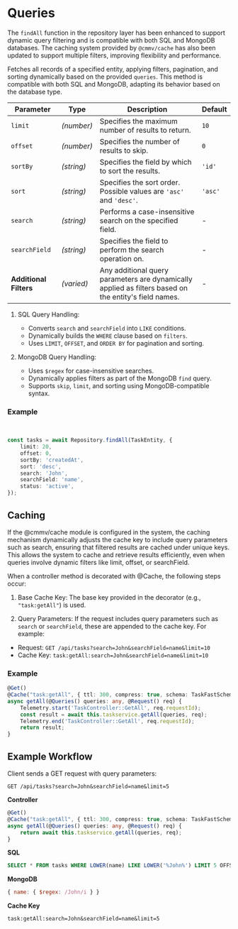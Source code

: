 # Queries

The ``findAll`` function in the repository layer has been enhanced to support dynamic query filtering and is compatible with both SQL and MongoDB databases. The caching system provided by ``@cmmv/cache`` has also been updated to support multiple filters, improving flexibility and performance.

Fetches all records of a specified entity, applying filters, pagination, and sorting dynamically based on the provided ``queries``. This method is compatible with both SQL and MongoDB, adapting its behavior based on the database type.

| **Parameter**      | **Type**   | **Description**                                                                                  | **Default** |
|---------------------|------------|--------------------------------------------------------------------------------------------------|-------------|
| `limit`            | *(number)* | Specifies the maximum number of results to return.                                              | `10`        |
| `offset`           | *(number)* | Specifies the number of results to skip.                                                        | `0`         |
| `sortBy`           | *(string)* | Specifies the field by which to sort the results.                                               | `'id'`      |
| `sort`             | *(string)* | Specifies the sort order. Possible values are `'asc'` and `'desc'`.                             | `'asc'`     |
| `search`           | *(string)* | Performs a case-insensitive search on the specified field.                                       | -           |
| `searchField`      | *(string)* | Specifies the field to perform the search operation on.                                          | -           |
| **Additional Filters** | *(varied)* | Any additional query parameters are dynamically applied as filters based on the entity's field names. | -           |

1. SQL Query Handling:

    * Converts ``search`` and ``searchField`` into ``LIKE`` conditions.
    * Dynamically builds the ``WHERE`` clause based on ``filters``.
    * Uses ``LIMIT``, ``OFFSET``, and ``ORDER BY`` for pagination and sorting.

2. MongoDB Query Handling:

    * Uses ``$regex`` for case-insensitive searches.
    * Dynamically applies filters as part of the MongoDB ``find`` query.
    * Supports ``skip``, ``limit``, and sorting using MongoDB-compatible syntax.

### Example 

<br/>

```typescript
const tasks = await Repository.findAll(TaskEntity, {
    limit: 20,
    offset: 0,
    sortBy: 'createdAt',
    sort: 'desc',
    search: 'John',
    searchField: 'name',
    status: 'active',
}); 
```

## Caching 

If the @cmmv/cache module is configured in the system, the caching mechanism dynamically adjusts the cache key to include query parameters such as search, ensuring that filtered results are cached under unique keys. This allows the system to cache and retrieve results efficiently, even when queries involve dynamic filters like limit, offset, or searchField.

When a controller method is decorated with @Cache, the following steps occur:

1. Base Cache Key:
The base key provided in the decorator (e.g., ``"task:getAll"``) is used.

2. Query Parameters:
If the request includes query parameters such as ``search`` or ``searchField``, these are appended to the cache key. For example:

* Request:
``GET /api/tasks?search=John&searchField=name&limit=10``
* Cache Key:
``task:getAll:search=John&searchField=name&limit=10``

### Example 

```typescript
@Get()
@Cache("task:getAll", { ttl: 300, compress: true, schema: TaskFastSchema })
async getAll(@Queries() queries: any, @Request() req) {
    Telemetry.start('TaskController::GetAll', req.requestId);
    const result = await this.taskservice.getAll(queries, req);
    Telemetry.end('TaskController::GetAll', req.requestId);
    return result;
}
```

## Example Workflow

Client sends a GET request with query parameters:

```
GET /api/tasks?search=John&searchField=name&limit=5
```

**Controller**

```typescript
@Get()
@Cache("task:getAll", { ttl: 300, compress: true, schema: TaskFastSchema })
async getAll(@Queries() queries: any, @Request() req) {
    return await this.taskservice.getAll(queries, req);
}
```

**SQL**

```sql
SELECT * FROM tasks WHERE LOWER(name) LIKE LOWER('%John%') LIMIT 5 OFFSET 0;
```

**MongoDB**

```javascript
{ name: { $regex: /John/i } }
```

**Cache Key**

```
task:getAll:search=John&searchField=name&limit=5
```
